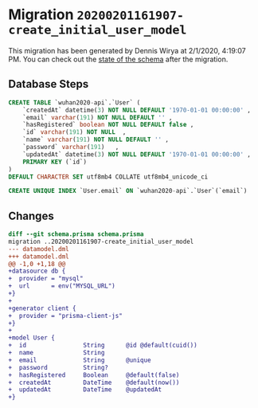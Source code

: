 # Migration `20200201161907-create_initial_user_model`

This migration has been generated by Dennis Wirya at 2/1/2020, 4:19:07 PM.
You can check out the [state of the schema](./schema.prisma) after the migration.

## Database Steps

```sql
CREATE TABLE `wuhan2020-api`.`User` (
    `createdAt` datetime(3) NOT NULL DEFAULT '1970-01-01 00:00:00' ,
    `email` varchar(191) NOT NULL DEFAULT '' ,
    `hasRegistered` boolean NOT NULL DEFAULT false ,
    `id` varchar(191) NOT NULL  ,
    `name` varchar(191) NOT NULL DEFAULT '' ,
    `password` varchar(191)   ,
    `updatedAt` datetime(3) NOT NULL DEFAULT '1970-01-01 00:00:00' ,
    PRIMARY KEY (`id`)
) 
DEFAULT CHARACTER SET utf8mb4 COLLATE utf8mb4_unicode_ci

CREATE UNIQUE INDEX `User.email` ON `wuhan2020-api`.`User`(`email`)
```

## Changes

```diff
diff --git schema.prisma schema.prisma
migration ..20200201161907-create_initial_user_model
--- datamodel.dml
+++ datamodel.dml
@@ -1,0 +1,18 @@
+datasource db {
+  provider = "mysql"
+  url      = env("MYSQL_URL")
+}
+
+generator client {
+  provider = "prisma-client-js"
+}
+
+model User {
+  id                String      @id @default(cuid())
+  name              String
+  email             String      @unique
+  password          String?
+  hasRegistered     Boolean     @default(false)
+  createdAt         DateTime    @default(now())
+  updatedAt         DateTime    @updatedAt
+}
```


